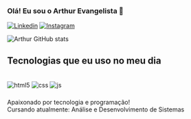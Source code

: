 
### Olá! Eu sou o Arthur Evangelista 👋

[![Linkedin](https://img.shields.io/badge/LinkedIn-0077B5?style=for-the-badge&logo=linkedin&logoColor=white)](https://www.linkedin.com/in/arthur-evangelista1002/)
[![Instagram](https://img.shields.io/badge/Instagram-E4405F?style=for-the-badge&logo=instagram&logoColor=white)](https://www.instagram.com/arthvt_/)


![Arthur GitHub stats](https://github-readme-stats.vercel.app/api?username=devarthvt&show_icons=true&theme=radical)

## Tecnologias que eu uso no meu dia

<div style="display: inline-block"><br/>
  <img align="center" alt="html5" src="https://img.shields.io/badge/HTML5-E34F26?style=for-the-badge&logo=html5&logoColor=white" />
  <img align="center" alt="css" src="https://img.shields.io/badge/CSS3-1572B6?style=for-the-badge&logo=css3&logoColor=white" />
  <img align="center" alt="js" src="https://img.shields.io/badge/JavaScript-F7DF1E?style=for-the-badge&logo=javascript&logoColor=black" />
  </div>

###
  Apaixonado por tecnologia e programação! <br/>
  Cursando atualmente: Análise e Desenvolvimento de Sistemas

